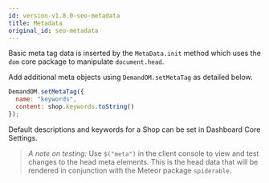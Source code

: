```yaml
---
id: version-v1.8.0-seo-metadata
title: Metadata
original_id: seo-metadata
---
```

    
Basic meta tag data is inserted by the `MetaData.init` method which uses the `dom` core package to manipulate `document.head`.

Add additional meta objects using `DemandOM.setMetaTag` as detailed below.

```js
DemandOM.setMetaTag({
  name: "keywords",
  content: shop.keywords.toString()
});
```

Default descriptions and keywords for a Shop can be set in Dashboard Core Settings.

> _A note on testing:_ Use `$("meta")` in the client console to view and test changes to the head meta elements. This is the head data that will be rendered in conjunction with the Meteor package `spiderable`.
